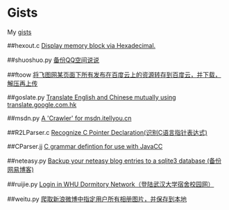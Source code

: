 # Gists
My [gists](https://gist.github.com/jun-kai-xin)

##hexout.c
[Display memory block via Hexadecimal.](https://gist.github.com/jun-kai-xin/2f0f11e6b8c7d86a7870)

##shuoshuo.py
[备份QQ空间说说](https://gist.github.com/jun-kai-xin/f45b4872889ab4deb072)

##ftoow
[将飞图网某页面下所有发布在百度云上的资源转存到百度云，并下载，解压再上传](https://gist.github.com/jun-kai-xin/a330c4225b57e4e2d340)

##goslate.py
[Translate English and Chinese mutually using translate.google.com.hk](https://gist.github.com/jun-kai-xin/f49b8037049e54df4b26)

##msdn.py
[A 'Crawler' for msdn.itellyou.cn](https://gist.github.com/jun-kai-xin/fdfce91358bbf79549ca)

##R2LParser.c
[Recognize C Pointer Declaration(识别C语言指针表达式)](https://gist.github.com/jun-kai-xin/09793e361c226fc9ae17)

##CParser.jj
[C grammar defintion for use with JavaCC](https://gist.github.com/jun-kai-xin/b806e1bc80e42716645a)

##neteasy.py
[Backup your neteasy blog entries to a sqlite3 database (备份网易博客)](https://gist.github.com/jun-kai-xin/f5ce2800e109641abb78)

##ruijie.py
[Login in WHU Dormitory Network（登陆武汉大学宿舍校园网）](https://gist.github.com/jun-kai-xin/5882da4fa94ffae4df79)

##weitu.py
[爬取新浪微博中指定用户所有相册图片，并保存到本地](https://gist.github.com/jun-kai-xin/96036689bc832d09bc3c)
